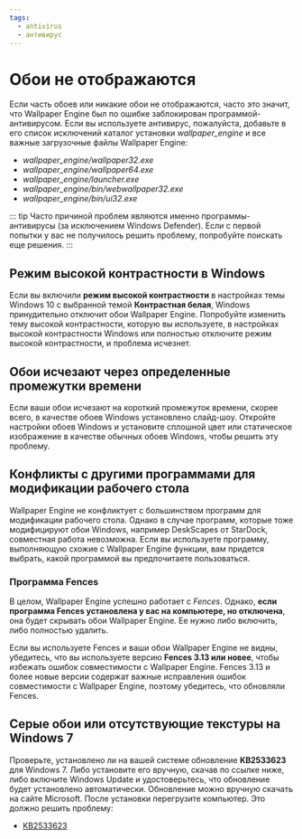 ```yaml
---
tags:
  - antivirus
  - антивирус
---
```


# Обои не отображаются

Если часть обоев или никакие обои не отображаются, часто это значит, что Wallpaper Engine был по ошибке заблокирован программой-антивирусом. Если вы используете антивирус, пожалуйста, добавьте в его список исключений каталог установки *wallpaper_engine* и все важные загрузочные файлы Wallpaper Engine:

* *wallpaper_engine/wallpaper32.exe*
* *wallpaper_engine/wallpaper64.exe*
* *wallpaper_engine/launcher.exe*
* *wallpaper_engine/bin/webwallpaper32.exe*
* *wallpaper_engine/bin/ui32.exe*

::: tip
Часто причиной проблем являются именно программы-антивирусы (за исключением Windows Defender). Если с первой попытки у вас не получилось решить проблему, попробуйте поискать еще решения.
:::

## Режим высокой контрастности в Windows

Если вы включили **режим высокой контрастности** в настройках темы Windows 10 с выбранной темой **Контрастная белая**, Windows принудительно отключит обои Wallpaper Engine. Попробуйте изменить тему высокой контрастности, которую вы используете, в настройках высокой контрастности Windows или полностью отключите режим высокой контрастности, и проблема исчезнет.

## Обои исчезают через определенные промежутки времени

Если ваши обои исчезают на короткий промежуток времени, скорее всего, в качестве обоев Windows установлено слайд-шоу. Откройте настройки обоев Windows и установите сплошной цвет или статическое изображение в качестве обычных обоев Windows, чтобы решить эту проблему.

## Конфликты с другими программами для модификации рабочего стола

Wallpaper Engine не конфликтует с большинством программ для модификации рабочего стола. Однако в случае программ, которые тоже модифицируют обои Windows, например DeskScapes от StarDock, совместная работа невозможна. Если вы используете программу, выполняющую схожие с Wallpaper Engine функции, вам придется выбрать, какой программой вы предпочитаете пользоваться.

### Программа Fences

В целом, Wallpaper Engine успешно работает с *Fences*. Однако, **если программа Fences установлена у вас на компьютере, но отключена**, она будет скрывать обои Wallpaper Engine. Ее нужно либо включить, либо полностью удалить.

Если вы используете Fences и ваши обои Wallpaper Engine не видны, убедитесь, что вы используете версию **Fences 3.13 или новее**, чтобы избежать ошибок совместимости с Wallpaper Engine. Fences 3.13 и более новые версии содержат важные исправления ошибок совместимости с Wallpaper Engine, поэтому убедитесь, что обновляли Fences.

## Серые обои или отсутствующие текстуры на Windows 7

Проверьте, установлено ли на вашей системе обновление **KB2533623** для Windows 7. Либо установите его вручную, скачав по ссылке ниже, либо включите Windows Update и удостоверьтесь, что обновление будет установлено автоматически. Обновление можно вручную скачать на сайте Microsoft. После установки перегрузите компьютер. Это должно решить проблему:

* [KB2533623](https://support.microsoft.com/ru-ru/help/2533623/microsoft-security-advisory-insecure-library-loading-could-allow-remot)